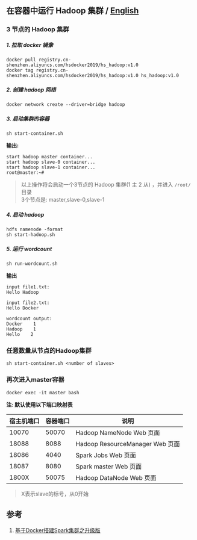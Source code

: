 ## 在容器中运行 Hadoop 集群  / [English](README.md)

### 3 节点的 Hadoop 集群

##### 1. 拉取 docker 镜像

```
docker pull registry.cn-shenzhen.aliyuncs.com/hsdocker2019/hs_hadoop:v1.0
docker tag registry.cn-shenzhen.aliyuncs.com/hsdocker2019/hs_hadoop:v1.0 hs_hadoop:v1.0
```

##### 2. 创建 hadoop 网络

```
docker network create --driver=bridge hadoop
```

##### 3. 启动集群的容器

```
sh start-container.sh
```

**输出:**
```
start hadoop master container...
start hadoop slave-0 container...
start hadoop slave-1 container...
root@master:~# 
```

> 以上操作将会启动一个3节点的 Hadoop 集群(1 主 2 从) ，并进入 `/root/` 目录  
> 3个节点是: master,slave-0,slave-1

##### 4. 启动 hadoop

```
hdfs namenode -format
sh start-hadoop.sh
```

##### 5. 运行 wordcount 
```
sh run-wordcount.sh
```

**输出**

```
input file1.txt:
Hello Hadoop

input file2.txt:
Hello Docker

wordcount output:
Docker    1
Hadoop    1
Hello    2
```

### 任意数量从节点的Hadoop集群
```
sh start-container.sh <number of slaves>
```

### 再次进入master容器
```
docker exec -it master bash
```


**注: 默认使用以下端口映射表**

宿主机端口 | 容器端口 | 说明
------| --- | ----
10070 | 50070 | Hadoop NameNode Web 页面
18088 | 8088 | Hadoop ResourceManager Web 页面
18086 | 4040 | Spark Jobs Web 页面
18087 | 8080 | Spark master Web 页面
1800X | 50075 | Hadoop DataNode Web 页面

>X表示slave的标号，从0开始

## 参考
1. [基于Docker搭建Spark集群之升级版](http://kiwenlau.com/2016/06/12/160612-spark-cluster-docker-update/)